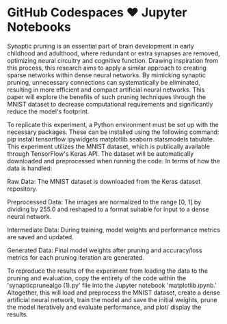 # GitHub Codespaces ♥️ Jupyter Notebooks

Synaptic pruning is an essential part of brain development in early childhood and adulthood, where redundant or extra synapses are removed, optimizing neural circuitry and cognitive function. Drawing inspiration from this process, this research aims to apply a similar approach to creating sparse networks within dense neural networks. By mimicking synaptic pruning, unnecessary connections can systematically be eliminated, resulting in more efficient and compact artificial neural networks. This paper will explore the benefits of such pruning techniques through the MNIST dataset to decrease computational requirements and significantly reduce the model's footprint. 
 
To replicate this experiment, a Python environment must be set up with the necessary packages. These can be installed using the following command: pip install tensorflow ipywidgets matplotlib seaborn statsmodels tabulate. This experiment utilizes the MNIST dataset, which is publically available through  TensorFlow's Keras API. The dataset will be automatically downloaded and preprocessed when running the code. In terms of how the data is handled:

Raw Data: The MNIST dataset is downloaded from the Keras dataset repository.

Preprocessed Data: The images are normalized to the range [0, 1] by dividing by 255.0 and reshaped to a format suitable for input to a dense neural network.

Intermediate Data: During training, model weights and performance metrics are saved and updated.

Generated Data: Final model weights after pruning and accuracy/loss metrics for each pruning iteration are generated.

To reproduce the results of the experiment from loading the data to the pruning and evaluation, copy the entirety of the code within the 'synapticprunealgo (1).py' file into the Jupyter notebook 'matplotlib.ipynb.' Altogether, this will load and preprocess the MNIST dataset, create a dense artificial neural network, train the model and save the initial weights, prune the model iteratively and evaluate performance, and plot/ display the results. 
